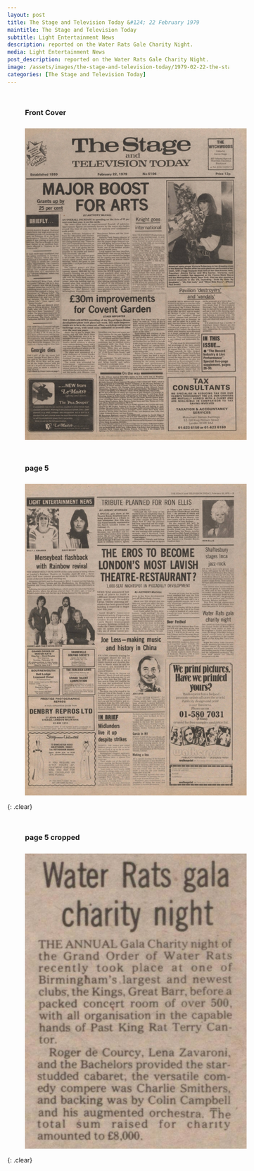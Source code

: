 ```yaml
---
layout: post
title: The Stage and Television Today &#124; 22 February 1979
maintitle: The Stage and Television Today
subtitle: Light Entertainment News
description: reported on the Water Rats Gale Charity Night.
media: Light Entertainment News
post_description: reported on the Water Rats Gale Charity Night.
image: /assets/images/the-stage-and-television-today/1979-02-22-the-stage-and-television-today-front-cover.jpg
categories: [The Stage and Television Today]
---
```


<figure class="fig1">
<figcaption>
<h3 id="front-cover">Front Cover</h3>
</figcaption>
<a href="/assets/images/the-stage-and-television-today/1979-02-22-the-stage-and-television-today-front-cover.jpg"><img src="/assets/images/the-stage-and-television-today/1979-02-22-the-stage-and-television-today-front-cover.jpg" class="full-width zoom-in"></a>
</figure>

<figure class="fig2">
<figcaption>
<h3 id="page-5">page 5</h3>
</figcaption>
<a href="/assets/images/the-stage-and-television-today/1979-02-22-the-stage-and-television-today-page-5.jpg"><img src="/assets/images/the-stage-and-television-today/1979-02-22-the-stage-and-television-today-page-5.jpg" class="full-width zoom-in"></a>
</figure>

{: .clear}

<figure class="fig1">
<figcaption>
<h3 id="page-5-cropped">page 5 cropped</h3>
</figcaption>
<a href="/assets/images/the-stage-and-television-today/1979-02-22-the-stage-and-television-today-page-5-cropped.jpg"><img src="/assets/images/the-stage-and-television-today/1979-02-22-the-stage-and-television-today-page-5-cropped.jpg" class="full-width zoom-in"></a>
</figure>

<br />{: .clear}

<style>
.fig1 {float:left; width:49%;}

.fig2 {float:right; width:49%;}

figcaption {float:left; width:100%;}

@media screen and (orientation:portrait) {
.fig1, .fig2 {float:left; width:100%;}
figcaption {float:left; width:100%; margin-bottom: 10px;}
}
</style>

